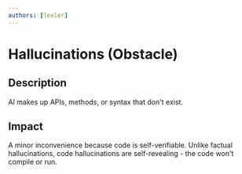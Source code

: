 ```yaml
---
authors: [lexler]
---
```


# Hallucinations (Obstacle)

## Description
AI makes up APIs, methods, or syntax that don't exist.

## Impact
A minor inconvenience because code is self-verifiable. 
Unlike factual hallucinations, code hallucinations are self-revealing - the code won't compile or run.
